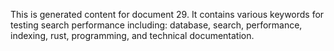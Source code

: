 This is generated content for document 29. It contains various keywords for testing search performance including: database, search, performance, indexing, rust, programming, and technical documentation.